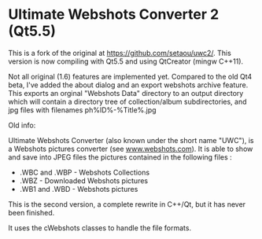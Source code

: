 Ultimate Webshots Converter 2 (Qt5.5)
=====================================
This is a fork of the original at https://github.com/setaou/uwc2/.
This version is now compiling with Qt5.5 and using QtCreator (mingw C++11).

Not all original (1.6) features are implemented yet. Compared to the old Qt4 beta, I've added the about dialog
and an export webshots archive feature. This exports an orginal "Webshots Data" directory to an output directory which will contain a directory tree of collection/album subdirectories, and jpg files with filenames ph%ID%-%Title%.jpg

Old info:

Ultimate Webshots Converter (also known under the short name "UWC"), is a Webshots pictures converter (see www.webshots.com).
It is able to show and save into JPEG files the pictures contained in the following files : 

 * .WBC and .WBP - Webshots Collections
 * .WBZ - Downloaded Webshots pictures
 * .WB1 and .WBD - Webshots pictures

This is the second version, a complete rewrite in C++/Qt, but it has never been finished.

It uses the cWebshots classes to handle the file formats.
